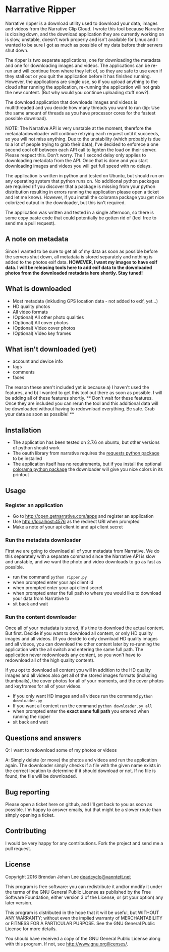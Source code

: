 # Narrative Ripper

Narrative ripper is a download utility used to download your data,
images and videos from the Narrative Clip Cloud. I wrote this tool
because Narrative is closing down, and the download application they
are currently working on is slow, unstable, doesn't work properly and
isn't available for Linux and I wanted to be sure I got as much as
possible of my data before their servers shut down.

The ripper is two separate applications, one for downloading the
metadata and one for downloading images and videos. The applications
can be re-run and will continue from where they left of, so they are
safe to use even if they stall out or you quit the application before
it has finished running. However, the applications are single use, so
if you upload anything to the cloud after running the application,
re-running the application will not grab the new content. (But why
would you continue uploading stuff now?).

The download application that downloads images and videos is
multithreaded and you decide how many threads you want to run (tip:
Use the same amount of threads as you have processor cores for the
fastest possible download).

NOTE: The Narrative API is very unstable at the moment, therefore the
metadatadownloader will continue retrying each request until it
succeeds, so you will not miss anything. Due to the unstability (which
probably is due to a lot of people trying to grab their data), I've
decided to enforece a one second cool off between each API call to
lighten the load on their server. Please respect this. Don't
worry. The 1 second delay only applies to downloading metadata from
the API. Once that is done and you start downloading images and videos
you will get full speed with no delays.

The application is written in python and tested on Ubuntu, but should
run on any operating system that python runs on. No additional python
packages are required (if you discover that a package is missing from
your python distribution resulting in errors running the application
please open a ticket and let me know). However, if you install the
colorama package you get nice colorized output in the downloader, but
this isn't required.

The application was written and tested in a single afternoon, so there
is some copy paste code that could potentially be gotten rid of (feel
free to send me a pull request).

## A note on metadata

Since I wanted to be sure to get all of my data as soon as possible
before the servers shut down, all metadata is stored separately and
nothing is added to the photos exif data. **HOWEVER, I want my images
to have exif data. I will be releasing tools here to add exif data to
the downloaded photos from the downloaded metadata here shortly. Stay
tuned!**

## What is downloaded

* Most metadata (inkluding GPS location data - not added to exif, yet...)
* HD quality photos
* All video formats
* (Optional) All other photo qualities
* (Optional) All cover photos
* (Optional) Video cover photos
* (Optional) Video key frames

## What isn't downloaded (yet)

* account and device info
* tags
* comments
* faces

The reason these aren't included yet is because a) I haven't used the
features, and b) I wanted to get this tool out there as soon as
possible. I will be adding all of these features shortly. ** Don't
wait for these features. Once they are included you can rerun the tool
and this additional data will be downloaded without having to
redownload everything. Be safe. Grab your data as soon as possible! **

## Installation

* The application has been tested on 2.7.6 on ubuntu, but other versions of python should work
* The oauth library from narrative requires the [requests python package](https://pypi.python.org/pypi/requests/2.11.1) to be installed
* The application itself has no requirements, but if you install the optional [colorama python package](https://pypi.python.org/pypi/colorama/0.3.7) the downloader will give you nice colors in its printout

## Usage

### Register an application

* Go to <http://open.getnarrative.com/apps> and register an application
* Use <http://localhost:4576> as the redirect URI when prompted
* Make a note of your api client id and api client secret

### Run the metadata downloader

First we are going to download all of your metadata from Narrative. We
do this separately with a separate command since the Narrative API is
slow and unstable, and we want the photo and video downloads to go as
fast as possible.

* run the command `python ripper.py`
* when prompted enter your api client id
* when prompted enter your api client secret
* when prompted enter the full path to where you would like to download your data from Narrative to
* sit back and wait

### Run the content downloader

Once all of your metadata is stored, it's time to download the actual
content. But first. Decide if you want to download all content, or
only HD quality images and all videos. (If you decide to only download
HD quality images and all videos, you can download the other content
later by re-running the application with the all switch and entering
the same full path. The application never redownloads any content, so
you won't have to redownload all of the high quality content).

If you opt to download all content you will in addition to the HD
quality images and all videos also get all of the stored images
formats (including thumbnails), the cover photos for all of your
moments, and the cover photos and keyframes for all of your videos.

* If you only want HD images and all videos run the command `python downloader.py`
* If you want all content run the command `python downloader.py all`
* when prompted enter the **exact same full path** you entered when running the ripper
* sit back and wait

## Questions and answers

Q: I want to redownload some of my photos or videos

A: Simply delete (or move) the photos and videos and run the
application again. The downloader simply checks if a file with the
given name exists in the correct location to determine if it should
download or not. If no file is found, the file will be downloaded.

## Bug reporting

Please open a ticket here on github, and I'll get back to you as soon
as possible. I'm happy to answer emails, but that might be a slower
route than simply opening a ticket.

## Contributing

I would be very happy for any contributions. Fork the project and send
me a pull request.

## License

Copyright 2016 Brendan Johan Lee <deadcyclo@vanntett.net>

This program is free software: you can redistribute it and/or modify
it under the terms of the GNU General Public License as published by
the Free Software Foundation, either version 3 of the License, or
(at your option) any later version.

This program is distributed in the hope that it will be useful,
but WITHOUT ANY WARRANTY; without even the implied warranty of
MERCHANTABILITY or FITNESS FOR A PARTICULAR PURPOSE.  See the
GNU General Public License for more details.

You should have received a copy of the GNU General Public License
along with this program.  If not, see <http://www.gnu.org/licenses/>.
